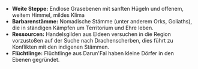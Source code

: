 - **Weite Steppe:** Endlose Grasebenen mit sanften Hügeln und offenem, weitem Himmel, mildes Klima
- **Barbarenstämme:** Nomadische Stämme (unter anderem Orks, Goliaths), die in ständigen Kämpfen um Territorium und Ehre leben.
- **Ressourcen:** Handelsgilden aus Eldeen versuchen in die Region vorzustoßen auf der Suche nach Drachenscherben, dies führt zu Konflikten mit den indigenen Stämmen.
- **Flüchtlinge:** Flüchtlinge aus Darun'Fal haben kleine Dörfer in den Ebenen gegründet.
